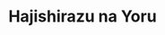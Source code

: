 --- 
title: "Hajishirazu na Yoru"
publishdate: "2019-10-1T16:48:46+02:00"
src: "https://365manga.net/manga/hajishirazu-na-yoru"
image: "https://data.365manga.net/images/thumbnails/1446-hajishirazu-na-yoru.jpg"
description: "1) Mikazuki no Kimi (You at the New Moon) - Teruya has been in love with his teacher and local temple priest, Kaoru-sensei, since he was seven. But sensei just won't believe him! What will it take to get his attention? - Bushido Angel Adventures 2) Aisarete mo Inai (Not Loved) - It's been twelve years since Detective Andou lost his leg in an accident saving punk kid Jurouta. Jurouta's…"
---